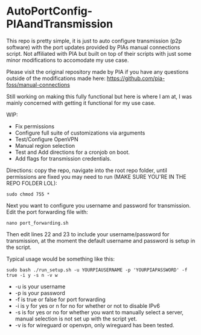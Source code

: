 # AutoPortConfig-PIAandTransmission
This repo is pretty simple, it is just to auto configure transmission (p2p software) with the port updates provided by PIAs manual connections script. Not affiliated with PIA but built on top of their scripts with just some minor modifications to accomodate my use case.

Please visit the original repository made by PIA if you have any questions outside of the modifications made here: https://github.com/pia-foss/manual-connections

Still working on making this fully functional but here is where I am at, I was mainly concerned with getting it functional for my use case.

WIP: 
- Fix permissions
- Configure full suite of customizations via arguments
- Test/Configure OpenVPN
- Manual region selection
- Test and Add directions for a cronjob on boot.
- Add flags for transmission credentials.

Directions: copy the repo, navigate into the root repo folder, until permissions are fixed you may need to run (MAKE SURE YOU'RE IN THE REPO FOLDER LOL):
```
sudo chmod 755 *
```
Next you want to configure you username and password for transmission. Edit the port forwarding file with:
```
nano port_forwarding.sh
```
Then edit lines 22 and 23 to include your username/password for transmission, at the moment the default username and password is setup in the script.

Typical usage would be something like this:
```
sudo bash ./run_setup.sh -u YOURPIAUSERNAME -p 'YOURPIAPASSWORD' -f true -i y -s n -v w
```
- -u is your username
- -p is your password
- -f is true or false for port forwarding
- -i is y for yes or n for no for whether or not to disable IPv6
- -s is for yes or no for whether you want to manually select a server, manual selection is not set up with the script yet.
- -v is for wireguard or openvpn, only wireguard has been tested.

